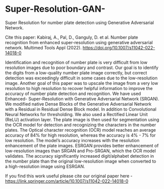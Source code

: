# Super-Resolution-GAN-
Super Resolution for number plate detection using Generative Adversarial Network.

Cite this paper: Kabiraj, A., Pal, D., Ganguly, D. et al. Number plate recognition from enhanced super-resolution using generative adversarial network. Multimed Tools Appl (2022). https://doi.org/10.1007/s11042-022-14018-0

Identification and recognition of number plate is very difficult from low resolution images due to poor boundary and contrast. Our goal is to identify the digits from a low-quality number plate image correctly, but correct detection was exceedingly difficult in some cases due to the low-resolution image. Another goal of this paper was to upscale the image from a very low resolution to high resolution to recover helpful information to improve the accuracy of number plate detection and recognition. We have used Enhanced- Super-Resolution with Generative Adversarial Network (SRGAN). We modified native Dense Blocks of the Generative Adversarial Network with a Residual in Residual Dense Block model. In addition to Convolutional Neural Networks for thresholding. We also used a Rectified Linear Unit (ReLU) activation layer. The plate image is then used for segmentation using the OCR model for detection and recognizing the characters in the number plates. The Optical character recognition (OCR) model reaches an average accuracy of 84% for high resolution, whereas the accuracy is 4% - 7% for low resolution. The model’s accuracy increases with the resolution enhancement of the plate images. ESRGAN provides better enhancement of low-resolution images than SRGAN and Pro-SRGAN, which the OCR model validates. The accuracy significantly increased digit/alphabet detection in the number plate than the original low-resolution image when converted to a high-resolution image using ESRGAN.

If you find this work useful please cite our original paper here - https://link.springer.com/article/10.1007/s11042-022-14018-0
